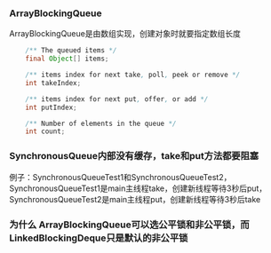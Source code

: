 ### ArrayBlockingQueue
  ArrayBlockingQueue是由数组实现，创建对象时就要指定数组长度
```java
    /** The queued items */
    final Object[] items;

    /** items index for next take, poll, peek or remove */
    int takeIndex;

    /** items index for next put, offer, or add */
    int putIndex;

    /** Number of elements in the queue */
    int count;
```
### SynchronousQueue内部没有缓存，take和put方法都要阻塞
  例子：SynchronousQueueTest1和SynchronousQueueTest2，SynchronousQueueTest1是main主线程take，创建新线程等待3秒后put，SynchronousQueueTest2是main主线程put，创建新线程等待3秒后take

### 为什么 ArrayBlockingQueue可以选公平锁和非公平锁，而LinkedBlockingDeque只是默认的非公平锁
